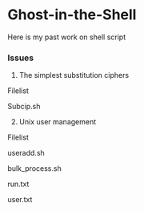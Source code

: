 Ghost-in-the-Shell
==================

Here is my past work on shell script

### Issues
1. The simplest substitution ciphers

 Filelist

  Subcip.sh
  




2. Unix user management

 Filelist

   useradd.sh
  
   bulk_process.sh
  
   run.txt
  
   user.txt
  
